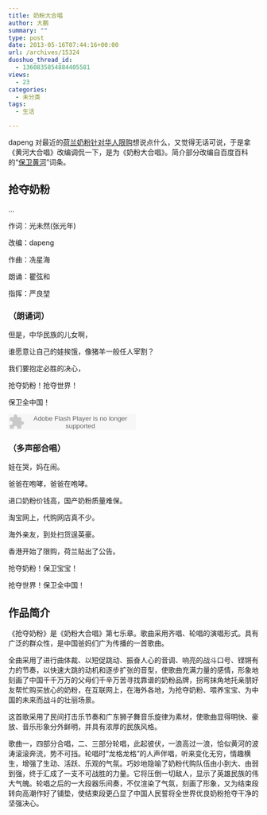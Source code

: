 ```yaml
---
title: 奶粉大合唱
author: 大鹏
summary: ""
type: post
date: 2013-05-16T07:44:16+00:00
url: /archives/15324
duoshuo_thread_id:
  - 1360835854884405581
views:
  - 23
categories:
  - 未分类
tags:
  - 生活

---
```

dapeng 对最近的[荷兰奶粉针对华人限购][1]想说点什么，又觉得无话可说，于是拿《黄河大合唱》改编调侃一下，是为《奶粉大合唱》。简介部分改编自百度百科的“[保卫黄河][2]”词条。

## 抢夺奶粉

&#8230;
  
作词：光未然(张光年)
  
改编：dapeng
  
作曲：冼星海
  
朗诵：瞿弦和
  
指挥：严良堃 

### （朗诵词）

但是，中华民族的儿女啊，

谁愿意让自己的娃挨饿，像猪羊一般任人宰割？

我们要抱定必胜的决心，

抢夺奶粉！抢夺世界！

保卫全中国！

<embed src="http://www.xiami.com/widget/0_1770924137/singlePlayer.swf" type="application/x-shockwave-flash" width="257" height="33" wmode="transparent">
</embed>

### （多声部合唱）

娃在哭，妈在闹。

爸爸在咆哮，爸爸在咆哮。

进口奶粉价钱高，国产奶粉质量难保。

淘宝网上，代购网店真不少。

海外亲友，到处扫货逞英豪。

香港开始了限购，荷兰贴出了公告。

抢夺奶粉！保卫宝宝！

抢夺世界！保卫全中国！

## 作品简介

《抢夺奶粉》是《奶粉大合唱》第七乐章。歌曲采用齐唱、轮唱的演唱形式。具有广泛的群众性，是中国爸妈们广为传播的一首歌曲。

全曲采用了进行曲体裁、以短促跳动、振奋人心的音调、响亮的战斗口号、铿锵有力的节奏，以快速大跳的动机和逐步扩张的音型，使歌曲充满力量的感情，形象地刻画了中国千千万万的父母们千辛万苦寻找靠谱的奶粉品牌，拐弯抹角地托亲朋好友帮忙购买放心的奶粉，在互联网上，在海外各地，为抢夺奶粉、喂养宝宝、为中国的未来而战斗的壮丽场景。

这首歌采用了民间打击乐节奏和广东狮子舞音乐旋律为素材，使歌曲显得明快、豪放、音乐形象分外鲜明，并具有浓厚的民族风格。

歌曲一，四部分合唱，二、三部分轮唱，此起彼伏，一浪高过一浪，恰似黄河的波涛滚滚奔流，势不可挡。轮唱时“龙格龙格”的人声伴唱，听来变化无穷，情趣横生，增强了生动、活跃、乐观的气氛。巧妙地隐喻了奶粉代购队伍由小到大、由弱到强，终于汇成了一支不可战胜的力量。它将压倒一切敌人，显示了英雄民族的伟大气魄。轮唱之后的一大段器乐间奏，不仅渲染了气氛，刻画了形象，又为结束段转向高潮作好了铺垫，使结束段更凸显了中国人民誓将全世界优良奶粉抢夺干净的坚强决心。

 [1]: http://www.yue366.com/archives/3076.html
 [2]: http://baike.baidu.com/view/88948.htm
